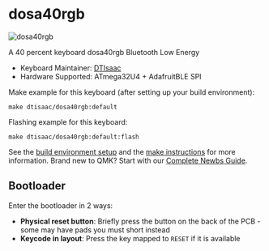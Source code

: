 # dosa40rgb

![dosa40rgb](https://i.imgur.com/NfuF82nh.jpg)

A 40 percent keyboard dosa40rgb Bluetooth Low Energy

* Keyboard Maintainer: [DTIsaac](https://github.com/daotakisaac)
* Hardware Supported: ATmega32U4 + AdafruitBLE SPI

Make example for this keyboard (after setting up your build environment):

    make dtisaac/dosa40rgb:default

Flashing example for this keyboard:

    make dtisaac/dosa40rgb:default:flash

See the [build environment setup](https://docs.qmk.fm/#/getting_started_build_tools) and the [make instructions](https://docs.qmk.fm/#/getting_started_make_guide) for more information. Brand new to QMK? Start with our [Complete Newbs Guide](https://docs.qmk.fm/#/newbs).

## Bootloader

Enter the bootloader in 2 ways:

* **Physical reset button**: Briefly press the button on the back of the PCB - some may have pads you must short instead
* **Keycode in layout**: Press the key mapped to `RESET` if it is available
